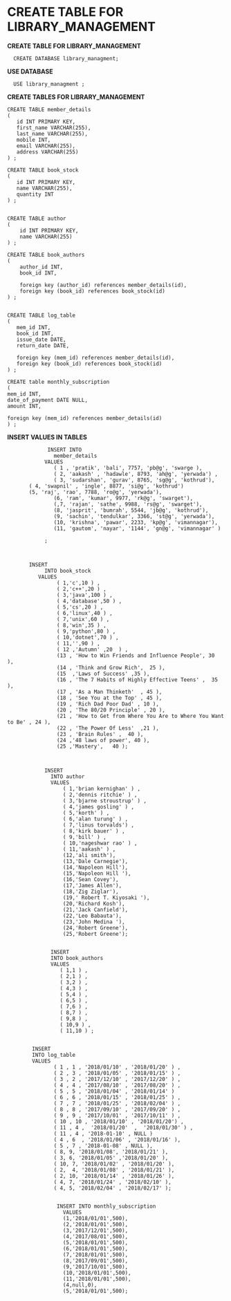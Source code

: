 
  # CREATE TABLE FOR LIBRARY_MANAGEMENT
  
  **CREATE TABLE FOR LIBRARY_MANAGEMENT**
  
      CREATE DATABASE library_managment;

   **USE DATABASE**
   
      USE library_managment ;

   **CREATE TABLES FOR LIBRARY_MANAGEMENT**
   
    CREATE TABLE member_details  
    (
       id INT PRIMARY KEY,
       first_name VARCHAR(255),
       last_name VARCHAR(255),
       mobile INT,
       email VARCHAR(255),
       address VARCHAR(255)
    ) ;

    CREATE TABLE book_stock
    (
       id INT PRIMARY KEY,
       name VARCHAR(255),
       quantity INT
    ) ;


    CREATE TABLE author
    (
        id INT PRIMARY KEY,
        name VARCHAR(255)
    ) ;

    CREATE TABLE book_authors
    (
        author_id INT,
        book_id INT,
    
        foreign key (author_id) references member_details(id),
        foreign key (book_id) references book_stock(id)
    ) ;


    CREATE TABLE log_table
    (
       mem_id INT,
       book_id INT,
       issue_date DATE,
       return_date DATE,

       foreign key (mem_id) references member_details(id),
       foreign key (book_id) references book_stock(id)
    ) ;

    CREATE table monthly_subscription
    (
    mem_id INT,
    date_of_payment DATE NULL,
    amount INT,
    
    foreign key (mem_id) references member_details(id)
    ) ;
    
   **INSERT VALUES IN TABLES**
   

                 INSERT INTO
                   member_details 
                VALUES
                   ( 1 , 'pratik', 'bali', 7757, 'pb@g', 'swarge ),
                   ( 2, 'aakash' , 'hadawle', 8793, 'ah@g', 'yerwada') ,
                   ( 3, 'sudarshan', 'gurav', 8765, 'sg@g', 'kothrud'),
		   ( 4, 'swapnil' , 'ingle', 8877, 'si@g', 'kothrud') 
  		   (5, 'raj', 'rao', 7788, 'ro@g', 'yerwada'), 
                   (6, 'ram', 'kumar', 9977, 'rk@g', 'swarget'), 
                   (,7, 'rajan', 'sathe', 9988, 'rs@g', 'swarget'), 
                   (8, 'jasprit', 'bumrah', 5544, 'jb@g', 'kothrud'),
                   (9, 'sachin', 'tendulkar', 3366, 'st@g', 'yerwada'),
                   (10, 'krishna', 'pawar', 2233, 'kp@g', 'vimannagar'),
                   (11, 'gautom', 'nayar', '1144', 'gn@g', 'vimannagar' )
                   
                ;      



           INSERT 
              	INTO book_stock 
              VALUES 
                    ( 1,'c',10 ) ,
                    ( 2,'c++',20 ) ,
                    ( 3,'java',100 ) ,
                    ( 4,'database',50 ) , 
                    ( 5,'cs',20 ) ,
                    ( 6,'linux',40 ) ,
                    ( 7,'unix',60 ) ,
                    ( 8,'win',35 ) ,
                    ( 9,'python',80 ) ,
                    ( 10,'dotnet',70 ) ,
                    ( 11,'',90 ) ,
                    ( 12 ,'Autumn' ,20  ) ,
                    (13 , 'How to Win Friends and Influence People', 30  ),
                    (14 , 'Think and Grow Rich',  25 ),
                    (15  ,'Laws of Success' ,35 ),
                    (16 , 'The 7 Habits of Highly Effective Teens' ,  35 ),
                    (17 , 'As a Man Thinketh'  , 45 ),
                    (18 , 'See You at the Top' , 45 ),
                    (19 , 'Rich Dad Poor Dad' , 10 ),
                    (20 , 'The 80/20 Principle' , 20 ),
                    (21 , 'How to Get from Where You Are to Where You Want to Be' , 24 ),
                    (22 , 'The Power Of Less'  ,21 ),
                    (23 , 'Brain Rules' ,  40 ),
                    (24 ,'48 laws of power', 40 ),
                    (25 ,'Mastery',   40 );



                INSERT 
                  INTO author 
                  VALUES
                      ( 1,'brian kernighan' ) ,
                      ( 2,'dennis ritchie' ) ,
                      ( 3,'bjarne stroustrup' ) ,
                      ( 4,'james gosling' ) ,
                      ( 5,'korth' ) ,
                      ( 6,'alan turung' ) ,
                      ( 7,'linus torvalds') ,
                      ( 8,'kirk bauer' ) ,
                      ( 9,'bill' ) ,
                      ( 10,'nageshwar rao' ) ,
                      ( 11,'aakash' ) ,
                      (12,'ali smith'),
                      (13,'Dale Carnegie'),
                      (14,'Napoleon Hill'),
                      (15,'Napoleon Hill '),
                      (16,'Sean Covey'),
                      (17,'James Allen'),
                      (18,'Zig Ziglar'),
                      (19,' Robert T. Kiyosaki '),
                      (20,'Richard Kosh'),
                      (21,'Jack Canfield'),
                      (22,'Leo Babauta'),
                      (23,'John Medina '),
                      (24,'Robert Greene'),
                      (25,'Robert Greene');


                  INSERT 
                  INTO book_authors 
                  VALUES 
                     ( 1,1 ) ,
                     ( 2,1 ) ,
                     ( 3,2 ) ,
                     ( 4,3 ) ,
                     ( 5,4 ) ,
                     ( 6,5 ) ,
                     ( 7,6 ) ,
                     ( 8,7 ) ,
                     ( 9,8 ) ,
                     ( 10,9 ) ,
                     ( 11,10 ) ;


            INSERT
            INTO log_table
            VALUES  
                   ( 1 , 1 , '2018/01/10' , '2018/01/20' ) ,
                   ( 2 , 3 , '2018/01/05' , '2018/01/15' ) ,
                   ( 3 , 2 , '2017/12/10' , '2017/12/20' ) ,
                   ( 4 , 4 , '2017/08/10' , '2017/08/20' ) ,
                   ( 5 , 5 , '2018/01/04' , '2018/01/14' ) 
                   ( 6 , 6 , '2018/01/15' , '2018/01/25' ) ,
                   ( 7 , 7 , '2018/01/25' , '2018/02/04' ) ,
                   ( 8 , 8 , '2017/09/10' , '2017/09/20' ) ,
                   ( 9 , 9 , '2017/10/01' , '2017/10/11' ) ,
                   ( 10 , 10 , '2018/01/10' , '2018/01/20') ,
                   ( 11 , 4 ,  '2018/01/20'  ,  '2018/01/30' ) ,
                   ( 11 , 4 , '2018-01-10' , NULL )
                   ( 4 , 6  , '2018/01/06' , '2018/01/16' ),
                   ( 5 , 7 , '2018-01-08' , NULL ),
                   ( 8, 9, '2018/01/08', '2018/01/21' ),
                   ( 3, 6, '2018/01/05' ,'2018/01/20' ),
                   ( 10, 7, '2018/01/02' , '2018/01/20' ),
                   ( 2,  4, '2018/01/08' , '2018/01/21' ),
                   ( 2, 10, '2018/01/14' , '2018/01/26' ),
                   ( 4, 7, '2018/01/24' , '2018/02/10' ),
                   ( 4, 5, '2018/02/04' , '2018/02/17' );


                    INSERT INTO monthly_subscription 
                      VALUES
                      (1,'2018/01/01',500),
                      (2,'2018/01/01',500),
                      (3,'2017/12/01',500),
                      (4,'2017/08/01',500),
                      (5,'2018/01/01',500),
                      (6,'2018/01/01',500),
                      (7,'2018/01/01',500),
                      (8,'2017/09/01',500),
                      (9,'2017/10/01',500),
                      (10,'2018/01/01',500),
                      (11,'2018/01/01',500),
                      (4,null,0),
                      (5,'2018/01/01',500);

